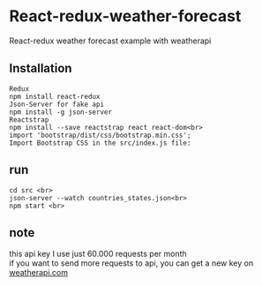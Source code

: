 # React-redux-weather-forecast
React-redux weather forecast example with weatherapi

## Installation
```
Redux
npm install react-redux
Json-Server for fake api
npm install -g json-server
Reactstrap
npm install --save reactstrap react react-dom<br>
import 'bootstrap/dist/css/bootstrap.min.css';
Import Bootstrap CSS in the src/index.js file:
```
## run
```
cd src <br>
json-server --watch countries_states.json<br>
npm start <br>
```

## note
this api key I use just 60.000 requests per month <br>
if you want to send more requests to api, you can get a new key on [weatherapi.com](https://www.weatherapi.com/)
